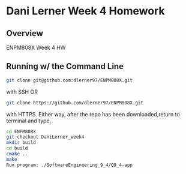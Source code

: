# Dani Lerner Week 4 Homework

## Overview

ENPM808X
Week 4 HW

## Running w/ the Command Line
```bash
git clone git@github.com:dlerner97/ENPM808X.git
```

with SSH OR

```bash
git clone https://github.com/dlerner97/ENPM808X.git
```

with HTTPS. Either way, after the repo has been downloaded,return to terminal and type,

```bash
cd ENPM808X
git checkout DaniLerner_week4
mkdir build
cd build
cmake ..
make
Run program: ./SoftwareEngineering_9_4/Q9_4-app
```
